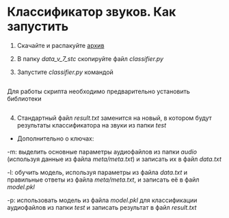 # Классификатор звуков. Как запустить

1. Cкачайте и распакуйте [архив](https://drive.google.com/open?id=1_UQRTDw_lQfF6e6QoqojGrG1J5Rzpxee)

2. В папку *data_v_7_stc* скопируйте файл *classifier.py*

3. Запустите *classifier.py* командой
```python3 classifier.py -m -l -p
```

Для работы скрипта необходимо предварительно установить библиотеки
```pip3 install numpy pandas sckit-learn
```

4. Стандартный файл *result.txt* заменится на новый, в котором будут результаты классификатора на звуки из папки *test*

* Дополнительно о ключах:

-m: выделить основные параметры аудиофайлов из папки *audio* (используя данные из файла *meta/meta.txt*) и записать их в файл *data.txt*

-l: обучить модель, используя параметры из файла *data.txt* и правильные ответы из файла *meta/meta.txt*, и записать её в файл *model.pkl*

-p: использовать модель из файла *model.pkl* для классификации аудиофайлов из папки *test* и записать результат в файл *result.txt*
